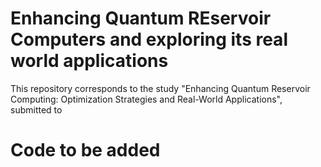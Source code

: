 # Enhancing Quantum REservoir Computers and exploring its real world applications
This repository corresponds to the study "Enhancing Quantum Reservoir Computing: Optimization Strategies and Real-World Applications", submitted to <Placeholder>

# Code to be added
